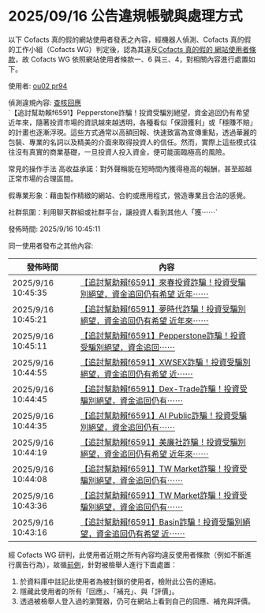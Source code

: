 2025/09/16 公告違規帳號與處理方式
=========

以下 Cofacts 真的假的網站使用者發表之內容，經機器人偵測、Cofacts 真的假的工作小組（Cofacts WG）判定後，認為其違反[Cofacts 真的假的 網站使用者條款](https://github.com/cofacts/rumors-site/blob/master/LEGAL.md)，故 Cofacts WG 依照網站使用者條款一、6 與三、4，對相關內容進行處置如下。

使用者: [ou02 pr94](https://cofacts.github.io/community-builder/#/editorworks?type=0&day=365&userId=oX_jTZkB29ocKseuRuvX)

偵測違規內容: [查核回應](https://cofacts.tw/reply/rX9pUJkB29ocKseub-65)<br>`【追討幫助賴f6591】Pepperstone詐騙！投資受騙別絕望，資金追回仍有希望
近年來，隨著投資市場的資訊越來越透明，各種看似「保證獲利」或「穩賺不賠」的計畫也逐漸浮現。這些方式通常以高額回報、快速致富為宣傳重點，透過華麗的包裝、專業的名詞以及精美的介面來取得投資人的信任。然而，實際上這些模式往往沒有真實的商業基礎，一旦投資人投入資金，便可能面臨極高的風險。

常見的操作手法
高收益承諾：對外聲稱能在短時間內獲得極高的報酬，甚至超越正常市場的合理區間。

假專業形象：藉由製作精緻的網站、合約或應用程式，營造專業且合法的感覺。

社群氛圍：利用聊天群組或社群平台，讓投資人看到其他人「獲⋯⋯`

發佈時間: 2025/9/16 10:45:11

同一使用者發布之其他內容:

|發佈時間|內容|
|---|---|
| 2025/9/16 10:45:35 | [【追討幫助賴f6591】來春投資詐騙！投資受騙別絕望，資金追回仍有希望 近年⋯⋯](https://cofacts.tw/reply/sH9pUJkB29ocKseuze7-) |
| 2025/9/16 10:45:21 | [【追討幫助賴f6591】夢時代詐騙！投資受騙別絕望，資金追回仍有希望 近年來⋯⋯](https://cofacts.tw/reply/r39pUJkB29ocKseul-6b) |
| 2025/9/16 10:45:11 | [【追討幫助賴f6591】Pepperstone詐騙！投資受騙別絕望，資金追回⋯⋯](https://cofacts.tw/reply/rX9pUJkB29ocKseub-65) |
| 2025/9/16 10:44:55 | [【追討幫助賴f6591】XWSEX詐騙！投資受騙別絕望，資金追回仍有希望 近⋯⋯](https://cofacts.tw/reply/rH9pUJkB29ocKseuM-6F) |
| 2025/9/16 10:44:45 | [【追討幫助賴f6591】Dex-Trade詐騙！投資受騙別絕望，資金追回仍有⋯⋯](https://cofacts.tw/reply/q39pUJkB29ocKseuC-5f) |
| 2025/9/16 10:44:35 | [【追討幫助賴f6591】AI Public詐騙！投資受騙別絕望，資金追回仍有⋯⋯](https://cofacts.tw/reply/qn9oUJkB29ocKseu4-6S) |
| 2025/9/16 10:44:19 | [【追討幫助賴f6591】美廉社詐騙！投資受騙別絕望，資金追回仍有希望 近年來⋯⋯](https://cofacts.tw/reply/qX9oUJkB29ocKseupu5q) |
| 2025/9/16 10:44:08 | [【追討幫助賴f6591】TW Market詐騙！投資受騙別絕望，資金追回仍有⋯⋯](https://cofacts.tw/reply/qH9oUJkB29ocKseuee5l) |
| 2025/9/16 10:43:36 | [【追討幫助賴f6591】TW Market詐騙！投資受騙別絕望，資金追回仍有⋯⋯](https://cofacts.tw/reply/p39nUJkB29ocKseu_-4t) |
| 2025/9/16 10:43:16 | [【追討幫助賴f6591】Basin詐騙！投資受騙別絕望，資金追回仍有希望 近⋯⋯](https://cofacts.tw/reply/pn9nUJkB29ocKseur-4r) |

經 Cofacts WG 研判，此使用者近期之所有內容均違反使用者條款（例如不斷進行廣告行為），故循[前例](https://github.com/cofacts/takedowns/blob/master/2021/1125-2nd-spam.md)，針對被檢舉人進行下面處置：
1. 於資料庫中註記此使用者為被封鎖的使用者，檢附此公告的連結。
2. 隱藏此使用者的所有「回應」、「補充」、與「評價」。
3. 透過被檢舉人登入過的瀏覽器，仍可在網站上看到自己的回應、補充與評價。
